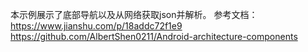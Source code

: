 本示例展示了底部导航以及从网络获取json并解析。
参考文档：
https://www.jianshu.com/p/18addc72f1e9<br/>
https://github.com/AlbertShen0211/Android-architecture-components